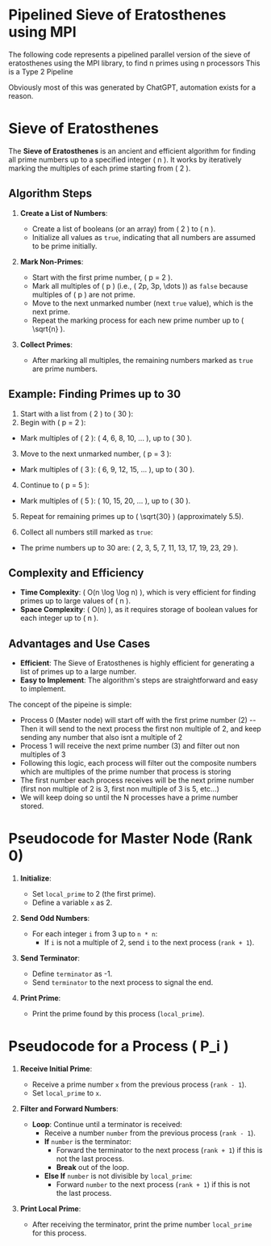 # Pipelined Sieve of Eratosthenes using MPI

The following code represents a pipelined parallel version of the sieve of eratosthenes using the MPI library, 
to find n primes using n processors
This is a Type 2 Pipeline

Obviously most of this was generated by ChatGPT, automation exists for a reason.
# Sieve of Eratosthenes

The **Sieve of Eratosthenes** is an ancient and efficient algorithm for finding all prime numbers up to a specified integer \( n \). It works by iteratively marking the multiples of each prime starting from \( 2 \).

## Algorithm Steps

1. **Create a List of Numbers**:
   - Create a list of booleans (or an array) from \( 2 \) to \( n \).
   - Initialize all values as `true`, indicating that all numbers are assumed to be prime initially.

2. **Mark Non-Primes**:
   - Start with the first prime number, \( p = 2 \).
   - Mark all multiples of \( p \) (i.e., \( 2p, 3p, \dots \)) as `false` because multiples of \( p \) are not prime.
   - Move to the next unmarked number (next `true` value), which is the next prime.
   - Repeat the marking process for each new prime number up to \( \sqrt{n} \).

3. **Collect Primes**:
   - After marking all multiples, the remaining numbers marked as `true` are prime numbers.

## Example: Finding Primes up to 30

1. Start with a list from \( 2 \) to \( 30 \):
2. Begin with \( p = 2 \):
- Mark multiples of \( 2 \): \( 4, 6, 8, 10, ... \), up to \( 30 \).

3. Move to the next unmarked number, \( p = 3 \):
- Mark multiples of \( 3 \): \( 6, 9, 12, 15, ... \), up to \( 30 \).

4. Continue to \( p = 5 \):
- Mark multiples of \( 5 \): \( 10, 15, 20, ... \), up to \( 30 \).

5. Repeat for remaining primes up to \( \sqrt{30} \) (approximately 5.5).

6. Collect all numbers still marked as `true`:
- The prime numbers up to 30 are: \( 2, 3, 5, 7, 11, 13, 17, 19, 23, 29 \).

## Complexity and Efficiency

- **Time Complexity**: \( O(n \log \log n) \), which is very efficient for finding primes up to large values of \( n \).
- **Space Complexity**: \( O(n) \), as it requires storage of boolean values for each integer up to \( n \).

## Advantages and Use Cases

- **Efficient**: The Sieve of Eratosthenes is highly efficient for generating a list of primes up to a large number.
- **Easy to Implement**: The algorithm's steps are straightforward and easy to implement.


The concept of the pipeine is simple:
- Process 0 (Master node) will start off with the first prime number (2)
-- Then it will send to the next process the first non multiple of 2, and keep sending any number that also isnt a multiple of 2
- Process 1 will receive the next prime number (3) and filter out non multiples of 3
- Following this logic, each process will filter out the composite numbers which are multiples of the prime number that process is storing
- The first number each process receives will be the next prime number (first non multiple of 2 is 3, first non multiple of 3 is 5, etc...)
- We will keep doing so until the N processes have a prime number stored.

# Pseudocode for Master Node (Rank 0)

1. **Initialize**:
   - Set `local_prime` to 2 (the first prime).
   - Define a variable `x` as 2.

2. **Send Odd Numbers**:
   - For each integer `i` from 3 up to `n * n`:
     - If `i` is not a multiple of 2, send `i` to the next process (`rank + 1`).

3. **Send Terminator**:
   - Define `terminator` as -1.
   - Send `terminator` to the next process to signal the end.

4. **Print Prime**:
   - Print the prime found by this process (`local_prime`).

# Pseudocode for a Process \( P_i \)

1. **Receive Initial Prime**:
   - Receive a prime number `x` from the previous process (`rank - 1`).
   - Set `local_prime` to `x`.

2. **Filter and Forward Numbers**:
   - **Loop**: Continue until a terminator is received:
     - Receive a number `number` from the previous process (`rank - 1`).
     - **If** `number` is the terminator:
       - Forward the terminator to the next process (`rank + 1`) if this is not the last process.
       - **Break** out of the loop.
     - **Else If** `number` is not divisible by `local_prime`:
       - Forward `number` to the next process (`rank + 1`) if this is not the last process.

3. **Print Local Prime**:
   - After receiving the terminator, print the prime number `local_prime` for this process.
